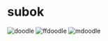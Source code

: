 # subok
![doodle](https://user-images.githubusercontent.com/96562917/170832995-9e4c9c73-d9c6-4565-9d85-ee6847418a55.png)
![ffdoodle](https://user-images.githubusercontent.com/96562917/170833430-d85fb57d-d0cc-42cc-b096-f43f7b7c1788.jpg)
![mdoodle](https://user-images.githubusercontent.com/96562917/170833577-11a793e6-7ff1-441e-b671-0fc69091b367.jpg)
